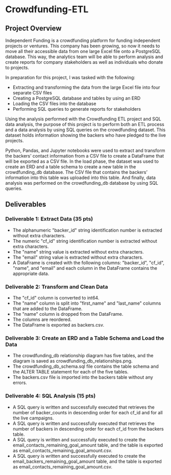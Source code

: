 # Crowdfunding-ETL

## Project Overview 

Independent Funding is a crowdfunding platform for funding independent projects or ventures. This company has been growing, so now it needs to move all their accessible data from one large Excel file onto a PostgreSQL database. This way, the analytics team will be able to perform analysis and create reports for company stakeholders as well as individuals who donate to projects.

In preparation for this project, I was tasked with the following: 
* Extracting and transforming the data from the large Excel file into four separate CSV files
* Creating a PostgreSQL database and tables by using an ERD
* Loading the CSV files into the database
* Performing SQL queries to generate reports for stakeholders

Using the analysis performed with the Crowdfunding ETL project and SQL data analysis, the purpose of this project is to perform both an ETL process and a data analysis by using SQL queries on the crowdfunding dataset. This dataset holds information showing the backers who have pledged to the live projects.

Python, Pandas, and Jupyter notebooks were used to extract and transform the backers’ contact information from a CSV file to create a DataFrame that will be exported as a CSV file. In the load phase, the dataset was used to create an ERD and a table schema to create a new table in the crowdfunding_db database. The CSV file that contains the backers’ information into this table was uploaded into this table. And finally, data analysis was performed on the crowdfunding_db database by using SQL queries.

## Deliverables

### Deliverable 1: Extract Data (35 pts)
* The alphanumeric "backer_id" string identification number is extracted without extra characters.
* The numeric "cf_id" string identification number is extracted without extra characters. 
* The "name" string value is extracted without extra characters. 
* The "email" string value is extracted without extra characters. 
* A DataFrame is created with the following columns: "backer_id", "cf_id", "name", and "email" and each column in the DataFrame contains the appropriate data. 

### Deliverable 2: Transform and Clean Data
* The "cf_id" column is converted to int64.
* The "name" column is split into "first_name" and "last_name" columns that are added to the DataFrame. 
* The "name" column is dropped from the DataFrame. 
* The columns are reordered. 
* The DataFrame is exported as backers.csv. 

### Deliverable 3: Create an ERD and a Table Schema and Load the Data
* The crowdfunding_db relationship diagram has five tables, and the diagram is saved as crowdfunding_db_relationships.png.
* The crowdfunding_db_schema.sql file contains the table schema and the ALTER TABLE statement for each of the five tables. 
* The backers.csv file is imported into the backers table without any errors. 

### Deliverable 4: SQL Analysis (15 pts)
* A SQL query is written and successfully executed that retrieves the number of backer_counts in descending order for each cf_id and for all the live campaigns. 
* A SQL query is written and successfully executed that retrieves the number of backers in descending order for each cf_id from the backers table. 
* A SQL query is written and successfully executed to create the email_contacts_remaining_goal_amount table, and the table is exported as email_contacts_remaining_goal_amount.csv. 
* A SQL query is written and successfully executed to create the email_backers_remaining_goal_amount table, and the table is exported as email_contacts_remaining_goal_amount.csv. 
